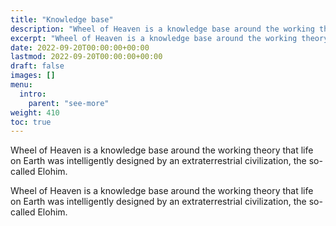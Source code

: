 ```yaml
---
title: "Knowledge base"
description: "Wheel of Heaven is a knowledge base around the working theory that life on Earth was intelligently designed by an extraterrestrial civilization, the so-called Elohim."
excerpt: "Wheel of Heaven is a knowledge base around the working theory that life on Earth was intelligently designed by an extraterrestrial civilization, the so-called Elohim."
date: 2022-09-20T00:00:00+00:00
lastmod: 2022-09-20T00:00:00+00:00
draft: false
images: []
menu:
  intro:
    parent: "see-more"
weight: 410
toc: true
---
```


Wheel of Heaven is a knowledge base around the working theory that life on Earth was intelligently designed by an extraterrestrial civilization, the so-called Elohim.

Wheel of Heaven is a knowledge base around the working theory that life on Earth was intelligently designed by an extraterrestrial civilization, the so-called Elohim.

